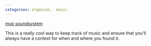 ```yaml
---
categories: organize,  music
---
```


<p><a href="https://frankchimero.com/blog/2018/mvp-soundsystem/" target="_blank">mvp soundsystem</a></p>

<p>This is a really cool way to keep track of music and ensure that you'll always have a context for when and where you found it.</p>